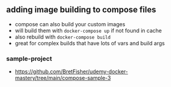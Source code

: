 ## adding image building to compose files
- compose can also build your custom images
- will build them with `docker-compose up` if not found in cache
- also rebuild with `docker-compose build`
- great for complex builds that have lots of vars and build args

### sample-project
- https://github.com/BretFisher/udemy-docker-mastery/tree/main/compose-sample-3
